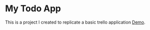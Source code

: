 # My Todo App

This is a project I created to replicate a basic trello application [Demo](https://todo-app-xi-beige.vercel.app/).
